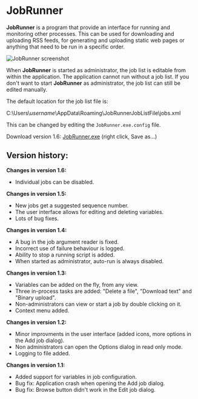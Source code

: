 # JobRunner
**JobRunner** is a program that provide an interface for running and monitoring other processes. This can be used for downloading and uploading RSS feeds, for generating and uploading static web pages or anything that need to be run in a specific order.

![JobRunner screenshot](http://imghost.winsoft.se/upload/857971586771823jobrunner.jpg "JobRunner screenshot")

When **JobRunner** is started as administrator, the job list is editable from within the application. The application cannot run without a job list. If you don't want to start **JobRunner** as administrator, the job list can still be edited manually.

The default location for the job list file is:

C:\Users\\*username*\AppData\Roaming\JobRunnerJobListFile\jobs.xml

This can be changed by editing the `JobRunner.exe.config` file.

Download version 1.6: [JobRunner.exe](http://winsoft.se/files/JobRunner.exe) (right click, Save as...)

## Version history:

**Changes in version 1.6:**

- Individual jobs can be disabled.

**Changes in version 1.5:**

- New jobs get a suggested sequence number.
- The user interface allows for editing and deleting variables.
- Lots of bug fixes.

**Changes in version 1.4:**

- A bug in the job argument reader is fixed.
- Incorrect use of failure behaviour is logged.
- Ability to stop a running script is added.
- When started as administrator, auto-run is always disabled.

**Changes in version 1.3:**

- Variables can be added on the fly, from any view.
- Three in-process tasks are added: "Delete a file", "Download text" and "Binary upload".
- Non-administrators can view or start a job by double clicking on it.
- Context menu added.

**Changes in version 1.2:**

- Minor improvments in the user interface (added icons, more options in the Add job dialog).
- Non administrators can open the Options dialog in read only mode.
- Logging to file added.

**Changes in version 1.1:**

- Added support for variables in job configuration.
- Bug fix: Application crash when opening the Add job dialog.
- Bug fix: Browse button didn't work in the Edit job dialog.
